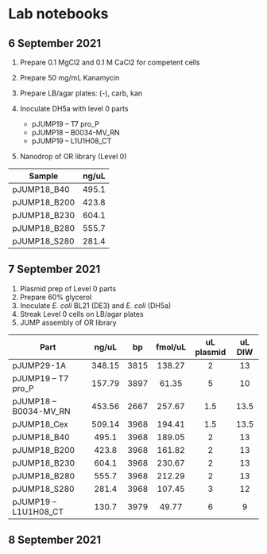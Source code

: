 # Lab notebooks

## 6 September 2021

1. Prepare 0.1 MgCl2 and 0.1 M CaCl2 for competent cells
2. Prepare 50 mg/mL Kanamycin
3. Prepare LB/agar plates: (-), carb, kan
4. Inoculate DH5a with level 0 parts
	- pJUMP19 – T7 pro\_P
	- pJUMP18 – B0034-MV\_RN
	- pJUMP19 – L1U1H08\_CT

5. Nanodrop of OR library (Level 0)

| Sample | ng/uL |
| --- | :---: |
| pJUMP18\_B40 | 495.1 |
| pJUMP18\_B200 | 423.8 |
| pJUMP18\_B230 | 604.1 |
| pJUMP18\_B280 | 555.7 |
| pJUMP18\_S280 | 281.4 |

## 7 September 2021

1. Plasmid prep of Level 0 parts
2. Prepare 60% glycerol
3. Inoculate _E. coli_ BL21 (DE3) and _E. coli_ (DH5a)
4. Streak Level 0 cells on LB/agar plates
5. JUMP assembly of OR library

|Part | ng/uL | bp | fmol/uL |uL plasmid | uL DIW |
| --- | :---: | :---: | :---: | :---: | :---: |
| pJUMP29-1A | 348.15 | 3815 | 138.27 | 2 | 13 |
| pJUMP19 – T7 pro\_P | 157.79 | 3897 | 61.35 | 5 | 10 |
| pJUMP18 – B0034-MV\_RN | 453.56 | 2667 | 257.67 | 1.5 | 13.5 |
| pJUMP18\_Cex | 509.14 | 3968 | 194.41 | 1.5 | 13.5 |
| pJUMP18\_B40 | 495.1 | 3968 | 189.05 | 2 | 13 |
| pJUMP18\_B200 | 423.8 | 3968 | 161.82 | 2 | 13 |
| pJUMP18\_B230 | 604.1 | 3968 | 230.67 | 2 | 13 |
| pJUMP18\_B280 | 555.7 | 3968 | 212.29 | 2 | 13 |
| pJUMP18\_S280 | 281.4 | 3968 | 107.45 | 3 | 12 |
| pJUMP19 – L1U1H08\_CT | 130.7 | 3979 | 49.77 | 6 | 9 |

## 8 September 2021


